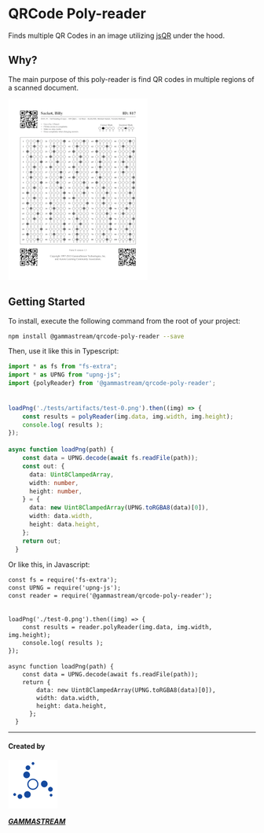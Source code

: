 # QRCode Poly-reader

Finds multiple QR Codes in an image utilizing [jsQR][jsqr] under the hood.

## Why?

The main purpose of this poly-reader is find QR codes in multiple regions of a scanned document.

![logo GammaStream](assets/sample.png)

## Getting Started

To install, execute the following command from the root of your project:

```bash
npm install @gammastream/qrcode-poly-reader --save
```

Then, use it like this in Typescript:

```ts
import * as fs from "fs-extra";
import * as UPNG from "upng-js";
import {polyReader} from '@gammastream/qrcode-poly-reader';


loadPng('./tests/artifacts/test-0.png').then((img) => {
    const results = polyReader(img.data, img.width, img.height);
    console.log( results );
});

async function loadPng(path) {
    const data = UPNG.decode(await fs.readFile(path));
    const out: {
      data: Uint8ClampedArray,
      width: number,
      height: number,
    } = {
      data: new Uint8ClampedArray(UPNG.toRGBA8(data)[0]),
      width: data.width,
      height: data.height,
    };
    return out;
  }
```

Or like this, in Javascript:

```
const fs = require('fs-extra');
const UPNG = require('upng-js');
const reader = require('@gammastream/qrcode-poly-reader');


loadPng('./test-0.png').then((img) => {
    const results = reader.polyReader(img.data, img.width, img.height);
    console.log( results );
});

async function loadPng(path) {
    const data = UPNG.decode(await fs.readFile(path));
    return {
        data: new Uint8ClampedArray(UPNG.toRGBA8(data)[0]),
        width: data.width,
        height: data.height,
      };
  }
  ```

----

#### Created by

![logo GammaStream](assets/gammastream-logo-100x100.png)

[**_GAMMASTREAM_**][gammastream]



[gammastream]: http://www.gammastream.com
[jsqr]: https://github.com/cozmo/jsQR